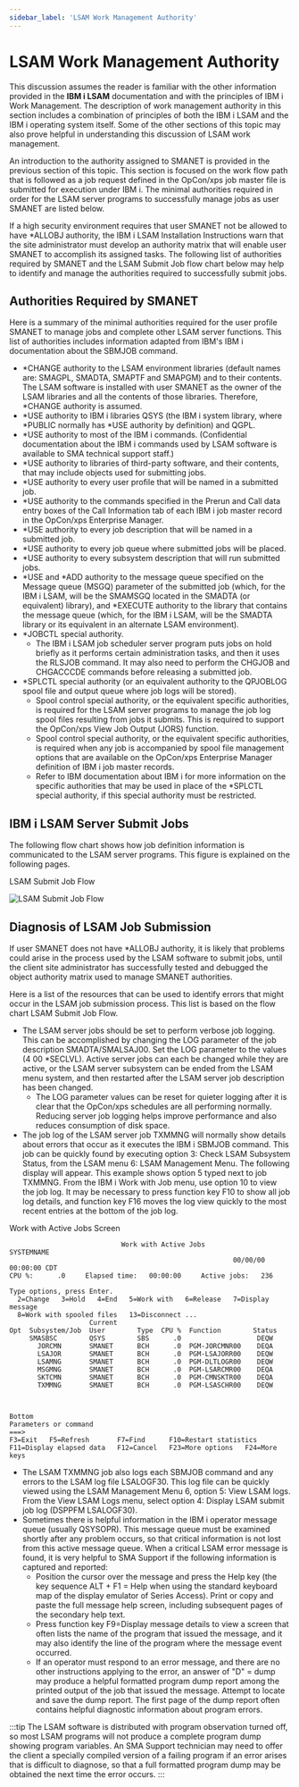 ```yaml
---
sidebar_label: 'LSAM Work Management Authority'
---
```


# LSAM Work Management Authority

This discussion assumes the reader is familiar with the other information provided in the **IBM i LSAM** documentation and with the principles of IBM i Work Management. The description of work management authority in this section includes a combination of principles of both the IBM i LSAM and the IBM i operating system itself. Some of the other sections of this topic may also prove helpful in understanding this discussion of LSAM work management.

An introduction to the authority assigned to SMANET is provided in the previous section of this topic. This section is focused on the work flow path that is followed as a job request defined in the OpCon/xps job master file is submitted for execution under IBM i. The minimal authorities required in order for the LSAM server programs to
successfully manage jobs as user SMANET are listed below.

If a high security environment requires that user SMANET not be allowed to have *ALLOBJ authority, the IBM i LSAM Installation Instructions warn that the site administrator must develop an authority matrix that will enable user SMANET to accomplish its assigned tasks. The following list of authorities required by SMANET and the LSAM Submit Job flow chart below may help to identify and manage the authorities required to successfully submit jobs.

## Authorities Required by SMANET

Here is a summary of the minimal authorities required for the user profile SMANET to manage jobs and complete other LSAM server functions. This list of authorities includes information adapted from IBM's IBM i documentation about the SBMJOB command. 
- *CHANGE authority to the LSAM environment libraries (default names are: SMAGPL, SMADTA, SMAPTF and SMAPGM) and to their contents. The LSAM software is installed with user SMANET as the owner of the LSAM libraries and all the contents of those libraries. Therefore, *CHANGE authority is assumed.
- *USE authority to IBM i libraries QSYS (the IBM i system library, where *PUBLIC normally has *USE authority by definition) and QGPL.
- *USE authority to most of the IBM i commands. (Confidential documentation about the IBM i commands used by LSAM software is available to SMA technical support staff.)
- *USE authority to libraries of third-party software, and their contents, that may include objects used for submitting jobs.
- *USE authority to every user profile that will be named in a submitted job.
- *USE authority to the commands specified in the Prerun and Call data entry boxes of the Call Information tab of each IBM i job master record in the OpCon/xps Enterprise Manager.
- *USE authority to every job description that will be named in a submitted job.
- *USE authority to every job queue where submitted jobs will be placed.
- *USE authority to every subsystem description that will run submitted jobs.
- *USE and *ADD authority to the message queue specified on the Message queue (MSGQ) parameter of the submitted job (which, for the IBM i LSAM, will be the SMAMSGQ located in the SMADTA (or equivalent) library), and *EXECUTE authority to the library that contains the message queue (which, for the IBM i LSAM, will be the SMADTA library or its equivalent in an alternate LSAM environment).
- *JOBCTL special authority.
  - The IBM i LSAM job scheduler server program puts jobs on hold briefly as it performs certain administration tasks, and then it uses the RLSJOB command. It may also need to perform the CHGJOB and CHGACCCDE commands before releasing a submitted job.
- *SPLCTL special authority (or an equivalent authority to the QPJOBLOG spool file and output queue where job logs will be stored).
  - Spool control special authority, or the equivalent specific authorities, is required for the LSAM server programs to manage the job log spool files resulting from jobs it submits. This is required to support the OpCon/xps View Job Output (JORS) function.
  - Spool control special authority, or the equivalent specific authorities, is required when any job is accompanied by spool file management options that are available on the OpCon/xps Enterprise Manager definition of IBM i job master records.
  - Refer to IBM documentation about IBM i for more information on the specific authorities that may be used in place of the *SPLCTL special authority, if this special authority must be restricted.

## IBM i LSAM Server Submit Jobs

The following flow chart shows how job definition information is communicated to the LSAM server programs. This figure is explained on the following pages.

LSAM Submit Job Flow

![LSAM Submit Job Flow](../Resources/Images/IBM-i/LSAM-Submit-Job-Flow.png "LSAM Submit Job Flow")

## Diagnosis of LSAM Job Submission

If user SMANET does not have *ALLOBJ authority, it is likely that problems could arise in the process used by the LSAM software to submit jobs, until the client site administrator has successfully tested and debugged the object authority matrix used to manage SMANET authorities.

Here is a list of the resources that can be used to identify errors that might occur in the LSAM job submission process. This list is based on the flow chart LSAM Submit Job Flow.

- The LSAM server jobs should be set to perform verbose job logging. This can be accomplished by changing the LOG parameter of the job description SMADTA/SMALSAJ00. Set the LOG parameter to the values (4 00 *SECLVL). Active server jobs can each be changed while they are active, or the LSAM server subsystem can be ended from the LSAM menu system, and then restarted after the LSAM server job description has been changed.
  - The LOG parameter values can be reset for quieter logging after it is clear that the OpCon/xps schedules are all performing normally. Reducing server job logging helps improve performance and also reduces consumption of disk space.
- The job log of the LSAM server job TXMMNG will normally show details about errors that occur as it executes the IBM i SBMJOB command. This job can be quickly found by executing option 3: Check LSAM Subsystem Status, from the LSAM menu 6: LSAM Management Menu. The following display will appear. This example shows option 5 typed next to job TXMMNG. From the IBM i Work with Job menu, use option 10 to view the job log. It may be necessary to press function key F10 to show all job log details, and function key F16 moves the log view quickly to the most recent entries at the bottom of the job log.

Work with Active Jobs Screen
```
                            Work with Active Jobs                   SYSTEMNAME 
                                                        00/00/00  00:00:00 CDT 
CPU %:      .0     Elapsed time:   00:00:00     Active jobs:   236             
                                                                               
Type options, press Enter.                                                     
  2=Change   3=Hold   4=End   5=Work with   6=Release   7=Display message      
  8=Work with spooled files   13=Disconnect ...                                
                    Current                                                    
Opt  Subsystem/Job  User        Type  CPU %  Function        Status            
     SMASBSC        QSYS        SBS      .0                   DEQW             
       JORCMN       SMANET      BCH      .0  PGM-JORCMNR00    DEQA             
       LSAJOR       SMANET      BCH      .0  PGM-LSAJORR00    DEQW             
       LSAMNG       SMANET      BCH      .0  PGM-DLTLOGR00    DEQW             
       MSGMNG       SMANET      BCH      .0  PGM-LSARCMR00    DEQA             
       SKTCMN       SMANET      BCH      .0  PGM-CMNSKTR00    DEQA             
       TXMMNG       SMANET      BCH      .0  PGM-LSASCHR00    DEQW             
                                                                               
                                                                               
                                                                        Bottom 
Parameters or command                                                          
===>                                                                           
F3=Exit   F5=Refresh       F7=Find      F10=Restart statistics       
F11=Display elapsed data   F12=Cancel   F23=More options   F24=More keys          
```

- The LSAM TXMMNG job also logs each SBMJOB command and any errors to the LSAM log file LSALOGF30. This log file can be quickly viewed using the LSAM Management Menu 6, option 5: View LSAM logs. From the View LSAM Logs menu, select option 4: Display LSAM submit job log (DSPPFM LSALOGF30).
- Sometimes there is helpful information in the IBM i operator message queue (usually QSYSOPR). This message queue must be examined shortly after any problem occurs, so that critical information is not lost from this active message queue. When a critical LSAM error message is found, it is very helpful to SMA Support if the following information is captured and reported:
  - Position the cursor over the message and press the Help key (the  key sequence ALT + F1 = Help when using the standard keyboard map of the display emulator of  Series Access). Print or copy and paste the full message help screen, including subsequent pages of the secondary help text.
  - Press function key F9=Display message details to view a screen that often lists the name of the program that issued the message, and it may also identify the line of the program where the message event occurred.
  - If an operator must respond to an error message, and there are no other instructions applying to the error, an answer of "D" = dump may produce a helpful formatted program dump report among the printed output of the job that issued the message. Attempt to locate and save the dump report. The first page of the dump report often contains helpful diagnostic information about program errors.

:::tip
The LSAM software is distributed with program observation turned off, so most LSAM programs will not produce a complete program dump showing program variables. An SMA Support technician may need to offer the client a specially compiled version of a failing program if an error arises that is difficult to diagnose, so that a full formatted program dump may be obtained the next time the error occurs.
:::